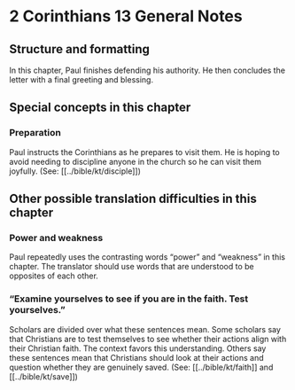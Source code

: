 # 2 Corinthians 13 General Notes
## Structure and formatting

In this chapter, Paul finishes defending his authority. He then concludes the letter with a final greeting and blessing.

## Special concepts in this chapter

### Preparation
Paul instructs the Corinthians as he prepares to visit them. He is hoping to avoid needing to discipline anyone in the church so he can visit them joyfully. (See: [[../bible/kt/disciple]])

## Other possible translation difficulties in this chapter
### Power and weakness
Paul repeatedly uses the contrasting words “power” and “weakness” in this chapter. The translator should use words that are understood to be opposites of each other.

### “Examine yourselves to see if you are in the faith. Test yourselves.”
Scholars are divided over what these sentences mean. Some scholars say that Christians are to test themselves to see whether their actions align with their Christian faith. The context favors this understanding. Others say these sentences mean that Christians should look at their actions and question whether they are genuinely saved. (See: [[../bible/kt/faith]] and [[../bible/kt/save]])
